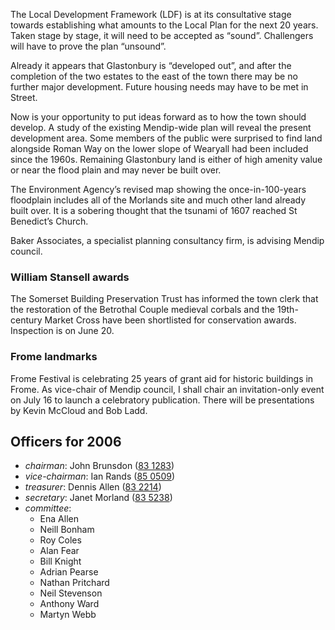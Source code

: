 The Local Development Framework (LDF) is at its consultative stage
towards establishing what amounts to the Local Plan for the next 20
years. Taken stage by stage, it will need to be accepted as “sound”.
Challengers will have to prove the plan “unsound”.

Already it appears that Glastonbury is “developed out”, and after the
completion of the two estates to the east of the town there may be no
further major development. Future housing needs may have to be met in
Street.

Now is your opportunity to put ideas forward as to how the town should
develop. A study of the existing Mendip-wide plan will reveal the
present development area. Some members of the public were surprised to
find land alongside Roman Way on the lower slope of Wearyall had been
included since the 1960s. Remaining Glastonbury land is either of high
amenity value or near the flood plain and may never be built over.

The Environment Agency’s revised map showing the once-in-100-years
floodplain includes all of the Morlands site and much other land already
built over. It is a sobering thought that the tsunami of 1607 reached St
Benedict’s Church.

Baker Associates, a specialist planning consultancy firm, is advising
Mendip council.

### William Stansell awards

The Somerset Building Preservation Trust
has informed the town clerk that the restoration of the Betrothal Couple
medieval corbals and the 19th-century Market Cross have been shortlisted
for conservation awards. Inspection is on June 20.

### Frome landmarks

Frome Festival is celebrating 25 years of grant aid
for historic buildings in Frome. As vice-chair of Mendip council, I
shall chair an invitation-only event on July 16 to launch a celebratory
publication. There will be presentations by Kevin McCloud and Bob Ladd.

Officers for 2006
-----------------

- *chairman*: John Brunsdon ([83 1283](tel:+441458831283))
- *vice-chairman*: Ian Rands ([85 0509](tel:+441458830509))
- *treasurer*: Dennis Allen ([83 2214](tel:+441458832214))
- *secretary*: Janet Morland ([83 5238](tel:+441458835238))
- *committee*:
  - Ena Allen
  - Neill Bonham
  - Roy Coles
  - Alan Fear
  - Bill Knight
  - Adrian Pearse
  - Nathan Pritchard
  - Neil Stevenson
  - Anthony Ward
  - Martyn Webb
